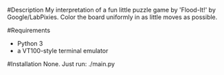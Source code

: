 #Description
My interpretation of a fun little puzzle game by 'Flood-It!' by Google/LabPixies.
Color the board uniformly in as little moves as possible.

#Requirements
* Python 3
* a VT100-style terminal emulator

#Installation
None.
Just run: ./main.py
